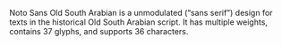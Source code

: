 Noto Sans Old South Arabian is a unmodulated (“sans serif”) design for texts in the historical Old South Arabian script. It has multiple weights, contains 37 glyphs, and supports 36 characters.
